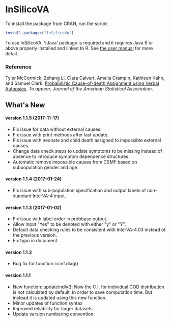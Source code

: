 # InSilicoVA 

To install the package from CRAN, run the script: 
```r
install.packages("InSilicoVA")
```

To use InSilicoVA, 'rJava' package is required and it requires Java 6 or above properly installed and linked to R. See <a href="Documents/Insilico-manual.pdf">the user manual</a> for more detail.

### Reference
Tyler McCormick, Zehang Li, Clara Calvert, Amelia Crampin, Kathleen Kahn, and Samuel Clark. <a href="http://arxiv.org/abs/1411.3042">Probabilistic Cause-of-death Assignment using Verbal Autopsies</a>. <em>To appear, Journal of the American Statistical Association</em>. 



## What's New
#### version 1.1.5 (2017-11-17)
- Fix issue for data without external causes.
- Fix issue with print methods after last update.
- Fix issue with neonate and child death assigned to impossible external causes.
- Change data check steps to update symptoms to be missing instead of absence to introduce symptom dependence structures. 
- Automatic remove impossible causes from CSMF based on subpopulation gender and age. 

#### version 1.1.4 (2017-01-24)
- Fix issue with sub-population specification and output labels of non-standard InterVA-4 input.

#### version 1.1.3 (2017-01-02)
- Fix issue with label order in probbase output.
- Allow input "Yes" to be denoted with either "y" or "Y".
- Default data checking rules to be consistent with InterVA-4.03 instead of the previous version.
- Fix typo in document.

#### version 1.1.2
- Bug fix for function csmf.diag()

#### version 1.1.1
- New function: updateIndiv(): Now the C.I. for individual COD distribution is not calculated by default, in order to save computation time. But instead it is updated using this new function. 
- Minor updates of function syntax 
- Improved reliability for larger datasets 
- Update version numbering convention
